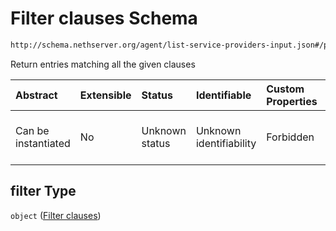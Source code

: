 # Filter clauses Schema

```txt
http://schema.nethserver.org/agent/list-service-providers-input.json#/properties/filter
```

Return entries matching all the given clauses

| Abstract            | Extensible | Status         | Identifiable            | Custom Properties | Additional Properties | Access Restrictions | Defined In                                                                                            |
| :------------------ | :--------- | :------------- | :---------------------- | :---------------- | :-------------------- | :------------------ | :---------------------------------------------------------------------------------------------------- |
| Can be instantiated | No         | Unknown status | Unknown identifiability | Forbidden         | Allowed               | none                | [list-service-providers-input.json\*](agent/list-service-providers-input.json "open original schema") |

## filter Type

`object` ([Filter clauses](list-service-providers-input-properties-filter-clauses.md))
